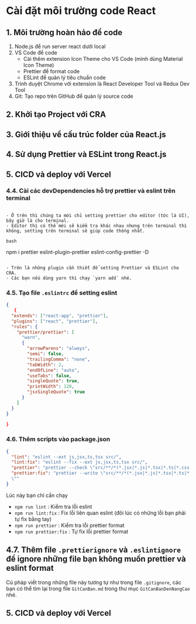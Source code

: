 # Cài đặt môi trường code React

## 1. Môi trường hoàn hảo để code

1. Node.js để run server react dưới local
2. VS Code để code
   - Cài thêm extension Icon Theme cho VS Code (mình dùng Material Icon Theme)
   - Prettier để format code
   - ESLint để quản lý tiêu chuẩn code
3. Trình duyệt Chrome với extension là React Developer Tool và Redux Dev Tool
4. Git: Tạo repo trên GitHub để quản lý source code

## 2. Khởi tạo Project với CRA

## 3. Giới thiệu về cấu trúc folder của React.js

## 4. Sử dụng Prettier và ESLint trong React.js

## 5. CICD và deploy với Vercel

### 4.4. Cài các devDependencies hỗ trợ prettier và eslint trên terminal

```

- Ở trên thì chúng ta mới chỉ setting prettier cho editor (tức là UI), bây giờ là cho terminal.
- Editor thì có thể mới sẽ kiểm tra khác nhau nhưng trên terminal thì không, setting trên terminal sẽ giúp code thống nhất.

bash
```

npm i prettier eslint-plugin-prettier eslint-config-prettier -D

```

- Trên là những plugin cần thiết để setting Prettier và ESLint cho CRA.
- Các bạn nếu dùng yarn thì chạy `yarn add` nhé.

```

### 4.5. Tạo file `.eslintrc` để setting eslint

```json
{
   {
  "extends": ["react-app", "prettier"],
  "plugins": ["react", "prettier"],
  "rules": {
    "prettier/prettier": [
      "warn",
      {
        "arrowParens": "always",
        "semi": false,
        "trailingComma": "none",
        "tabWidth": 2,
        "endOfLine": "auto",
        "useTabs": false,
        "singleQuote": true,
        "printWidth": 120,
        "jsxSingleQuote": true
      }
    ]
  }
}

}
```

### 4.6. Thêm scripts vào package.json

```json
{
  "lint": "eslint --ext js,jsx,ts,tsx src/",
  "lint:fix": "eslint --fix --ext js,jsx,ts,tsx src/",
  "prettier": "prettier --check \"src/**/*(*.jsx|*.js|*.tsx|*.ts|*.css|*.scss)\"",
  "prettier:fix": "prettier --write \"src/**/*(*.jsx|*.js|*.tsx|*.ts|*.css|*.scss)
  \""
}

```

Lúc này bạn chỉ cần chạy 

- `npm run lint` : Kiểm tra lỗi eslint
- `npm run lint:fix` : Fix lỗi liên quan eslint (đôi lúc có những lỗi bạn phải tự fix bằng tay)
- `npm run prettier` : Kiểm tra lỗi prettier format
- `npm run prettier:fix` : Tự fix lỗi prettier format


## 4.7. Thêm file `.prettierignore` và `.eslintignore` để ignore những file bạn không muốn prettier và eslint format

Cú pháp viết trong những file này tương tự như trong file `.gitignore`, các bạn có thể tìm lại trong file `GitCanBan.md` trong thư mục `GitCanBanDenNangCao` nhé.

## 5. CICD và deploy với Vercel



